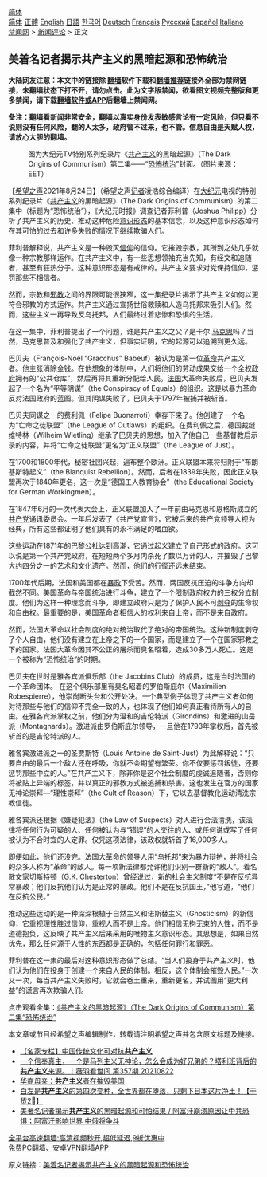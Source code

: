  <!-- 面包屑导航 --> <div class="breadcrumb"><!-- GTranslate: https://gtranslate.io/ -->  <div class="switcher notranslate">  <div class="selected">  <a href="#" onclick="return false;"> 简体</a>  </div>  <div class="option">  <a href="https://www.bannedbook.org" onclick="doGTranslate('zh-CN|zh-CN');jQuery('div.switcher div.selected a').html(jQuery(this).html());return false;" title="简体中文" class="nturl selected"> 简体</a>  <a href="https://www.bannedbook.org/zh-tw/" onclick="doGTranslate('zh-CN|zh-TW');jQuery('div.switcher div.selected a').html(jQuery(this).html());return false;" title="繁體中文" class="nturl"> 正體</a>  <a href="https://www.bannedbook.org/en/" onclick="doGTranslate('zh-CN|en');jQuery('div.switcher div.selected a').html(jQuery(this).html());return false;" title="English" class="nturl"> English</a>  <a href="https://www.bannedbook.org/ja/" onclick="doGTranslate('zh-CN|ja');jQuery('div.switcher div.selected a').html(jQuery(this).html());return false;" title="日本語" class="nturl"> 日語</a>  <a href="https://www.bannedbook.org/ko/" onclick="doGTranslate('zh-CN|ko');jQuery('div.switcher div.selected a').html(jQuery(this).html());return false;" title="한국어" class="nturl"> 한국어</a>  <a href="https://www.bannedbook.org/de/" onclick="doGTranslate('zh-CN|de');jQuery('div.switcher div.selected a').html(jQuery(this).html());return false;" title="Deutsch" class="nturl"> Deutsch</a>  <a href="https://www.bannedbook.org/fr/" onclick="doGTranslate('zh-CN|fr');jQuery('div.switcher div.selected a').html(jQuery(this).html());return false;" title="Français" class="nturl"> Français</a>  <a href="https://www.bannedbook.org/ru/" onclick="doGTranslate('zh-CN|ru');jQuery('div.switcher div.selected a').html(jQuery(this).html());return false;" title="Русский" class="nturl"> Русский</a>  <a href="https://www.bannedbook.org/es/" onclick="doGTranslate('zh-CN|es');jQuery('div.switcher div.selected a').html(jQuery(this).html());return false;" title="Español" class="nturl"> Español</a>  <a href="https://www.bannedbook.org/it/" onclick="doGTranslate('zh-CN|it');jQuery('div.switcher div.selected a').html(jQuery(this).html());return false;" title="Italiano" class="nturl"> Italiano</a>  </div>  </div>      <div class='breadcrumb-sub'><!-- Breadcrumb NavXT 6.3.0 --> <a href="https://www.bannedbook.org/" class="home">禁闻网</a> &gt; <a href="https://www.bannedbook.org/bnews/comments/" class="category">新闻评论</a> &gt; 正文</div></div><h2>美着名记者揭示共产主义的黑暗起源和恐怖统治</h2> <p class="notice"><b>大陆网友注意：本文中的链接除 <a href="https://github.com/bannedbook/fanqiang" >翻墙</a>软件下载和<a href="https://github.com/killgcd/justmysocks/blob/master/README.md">翻墙推荐</a>链接外全部为禁网链接，未翻墙状态下打不开，请勿点击。此为文字版禁闻，欲看图文视频完整版和更多禁闻，请下载<a href="https://github.com/bannedbook/fanqiang">翻墙软件或APP</a>后翻墙上禁闻网。</p><p>备注：翻墙看新闻非常安全，翻墙以真实身份发表敏感言论有一定风险，但只看不说则没有任何风险，翻的人太多，政府管不过来，也不管。信息自由是天赋人权，请放心大胆的翻墙。</b></p>  <div class="entry"> <figure> <p><figcaption>图为大纪元TV特别系列纪录片《<a href="https://www.bannedbook.org/bnews/tag/%e5%85%b1%e4%ba%a7%e4%b8%bb%e4%b9%89/" class="st_tag internal_tag" rel="tag" title="标签 共产主义 下的日志">共产主义</a>的黑暗起源》（The Dark Origins of Communism）第二集——“<a href="https://www.bannedbook.org/bnews/tag/%E6%81%90%E6%80%96%E7%BB%9F%E6%B2%BB/" class="st_tag internal_tag" rel="tag" title="标签 恐怖统治 下的日志">恐怖统治</a>”封面。（图片来源：EET）</figcaption></figure> <p>【<span class='wp_keywordlink_affiliate'><a href="https://www.soundofhope.org" title="希望之声" target="_blank">希望之声</a></span>2021年8月24日】（希望之声<a href="https://www.bannedbook.org/bnews/tag/%E8%AE%B0%E8%80%85/" class="st_tag internal_tag" rel="tag" title="标签 记者 下的日志">记者</a>凌浩综合编译）在<span class='wp_keywordlink_affiliate'><a href="http://www.epochtimes.com/" title="大纪元" target="_blank">大纪元</a></span>电视的特别系列纪录片《<span class='wp_keywordlink'><a href="https://www.bannedbook.org/forum2/topic6177.html" title="《共产主义的终极目的》" target="_blank">共产主义</a></span>的黑暗起源》（The Dark Origins of Communism）的第二集中（标题为“恐怖统治”），《大纪元时报》调查记者菲利普（Joshua Philipp）分析了共产主义的历史、推动这种危险<a href="https://www.bannedbook.org/bnews/tag/%E6%84%8F%E8%AF%86%E5%BD%A2%E6%80%81/" class="st_tag internal_tag" rel="tag" title="标签 意识形态 下的日志">意识形态</a>的基本信念，以及这种意识形态如何在其可怕的过去和许多失败的情况下继续欺骗人们。</p> <p>菲利普解释说，共产主义是一种毁灭<a href="https://www.bannedbook.org/bnews/tag/%e4%bf%a1%e4%bb%b0/" class="st_tag internal_tag" rel="tag" title="标签 信仰 下的日志">信仰</a>的信仰。它摧毁宗教，其所到之处几乎就像一种宗教那样运作。在共产主义中，有一些思想领袖充当先知，有经文和追随者，甚至有狂热分子。这种意识形态是有戒律的。共产主义要求对党保持信仰，惩罚那些不相信者。</p> <p>然而，宗教和<span class='wp_keywordlink'><a href="https://www.bannedbook.org/forum11/topic281.html" title="禁片：评中国共产党的邪教本质" target="_blank">邪教</a></span>之间的界限可能很狭窄，这一集纪录片揭示了共产主义如何以更符合邪教的方式运作。共产主义通过宣扬世俗救赎和人造乌托邦来吸引人们。然而，这些主义一再导致反乌托邦，人们最终过着悲惨和恐惧的生活。</p> <p>在这一集中，菲利普提出了一个问题，谁是共产主义之父？是卡尔.<span class='wp_keywordlink'><a href="https://www.bannedbook.org/forum2/topic105.html" title="《马克思的成魔之路》" target="_blank">马克思</a></span>吗？当然，马克思普及和强化了共产主义，但事实证明，它的起源可以追溯到更久远。</p> <p>巴贝夫（François-Noël “Gracchus” Babeuf）被认为是第一位<a href="https://www.bannedbook.org/bnews/tag/%e9%9d%a9%e5%91%bd/" class="st_tag internal_tag" rel="tag" title="标签 革命 下的日志">革命</a>共产主义者。他主张消除金钱。在他想象的体制中，人们将他们的劳动成果交给一个全权<a href="https://www.bannedbook.org/bnews/tag/%e6%94%bf%e5%ba%9c/" class="st_tag internal_tag" rel="tag" title="标签 政府 下的日志">政府</a>拥有的“公共仓库”，然后再将其重新分配给人民。<a href="https://www.bannedbook.org/bnews/tag/%e6%b3%95%e5%9b%bd/" class="st_tag internal_tag" rel="tag" title="标签 法国 下的日志">法国</a>大革命失败后，巴贝夫发起了一个名为“平等阴谋”（the Conspiracy of Equals）的组织。这是以暴力革命反对法国政府的蓝图。但其阴谋失败了，巴贝夫于1797年被捕并被斩首。</p>  <p>巴贝夫同谋之一的费利佩（Felipe Buonarroti）幸存下来了。他创建了一个名为“亡命之徒联盟”（the League of Outlaws）的组织。在费利佩之后，德国裁缝维特林（Wilheim Wietling）继承了巴贝夫的思想，加入了他自己一些基督教启示录的内容，并将“亡命之徒联盟”更名为“正义联盟”（the League of Just）。</p> <p>在1700和1800年代，秘密社团兴起，遍布整个欧洲。正义联盟本来将归附于“布朗基斯特起义”（the Blanquist Rebellion）。然而，后者在1839年失败，因此正义联盟再次于1840年更名，这一次是“德国工人教育协会”（the Educational Society for German Workingmen）。</p> <p>在1847年6月的一次代表大会上，正义联盟加入了一年前由马克思和恩格斯成立的<a href="https://www.bannedbook.org/bnews/tag/%e5%85%b1%e4%ba%a7%e5%85%9a/" class="st_tag internal_tag" rel="tag" title="标签 共产党 下的日志">共产党</a>通讯委员会。一年后发表了《共产党宣言》，它被后来的共产党领导人视为经典，所有这些都证明了他们具有的永不满足的嗜血欲。</p> <p>这些运动在1871年的巴黎公社达到高潮，它通过起义建立了自己形式的政府。这可以说是第一个共产党政府，在短短两个多月内杀死了数以万计的人，并摧毁了巴黎大约四分之一的艺术和文化遗产。然而，他们的行径还远未结束。</p> <p>1700年代后期，法国和美国都在<span class='wp_keywordlink'><a href="https://www.bannedbook.org/forum11/topic276.html" title="禁片：评中国共产党的暴政" target="_blank">暴政</a></span>下受苦。然而，两国反抗压迫的斗争方向却截然不同。美国革命与帝国统治进行斗争，建立了一个限制政府权力的三权分立制度。他们为这样一种理念而斗争，即建立政府只是为了保护人民不可<span class='wp_keywordlink'><a href="https://www.bannedbook.org/forum2/topic21.html" title="《剥夺》 黄建民 著" target="_blank">剥夺</a></span>的生命权和自由权。最重要的是，美国革命者相信人的权利来自上帝，而不是来自政府。</p>  <p>然而，法国大革命以社会制度的绝对统治取代了绝对的帝国统治。这种新制度剥夺了个人自由，他们没有建立在上帝之下的一个国家，而是建立了一个在国家邪教之下的国家。法国大革命因其不公正的屠杀而臭名昭着，造成30多万人死亡。这是一个被称为“恐怖统治”的时期。</p> <p>巴贝夫在世时是雅各宾派俱乐部（the Jacobins Club）的成员，这是当时法国的一个革命团体。 在这个俱乐部里有臭名昭着的罗伯斯庇尔（Maximilien Robespierre），他崇尚断头台和公开处决。一个典型例子体现了共产主义者如何对待那些与他们的信仰不完全一致的人，也体现了他们如何真正看待所有人的自由。在雅各宾派掌权之前，他们分为温和的吉伦特派（Girondins）和激进的山岳派（Montagnards）。激进派由罗伯斯庇尔领导，一旦他在1793年掌权后，首先被斩首的是吉伦特派的人。</p> <p>雅各宾激进派之一的圣贾斯特（Louis Antoine de Saint-Just）为此解释说：“只要自由的最后一个敌人还在呼吸，你就不会期望有繁荣。你不仅要惩罚叛徒，还要惩罚那些中立的人。”在共产主义下，除非你是这个社会制度的虔诚追随者，否则你将被贴上异端的标签，并以真正的邪教方式被追捕和杀害。这也发生在官方的国家无神论崇拜—“理性崇拜”（the Cult of Reason）下，它以去基督教化运动清洗宗教信徒。</p> <p>雅各宾派还根据《嫌疑犯法》（the Law of Suspects）对人进行合法清洗，该法律将任何行为可疑的人、任何被认为与“错误”的人交往的人、或任何说或写了任何被认为不合时宜的人定罪。仅凭这项法律，该政权就斩首了16,000多人。</p> <p>即便如此，他们还没完。法国大革命的领导人用“乌托邦”来为暴力辩护，并将社会的众多人称为“革命”的敌人。每一项新法律都允许他们识别一群新的“敌人”。着名散文家切斯特顿（G.K. Chesterton）曾经说过，新的社会主义制度“不是在反抗异常暴政；他们反抗他们认为是正常的暴政。他们不是在反抗国王，”他写道，“他们在反抗公民。”</p>  <p>推动这些运动的是一种深深根植于自然主义和诺斯替主义（Gnosticism）的新信仰，它重视理性胜过信仰，重视人而不是上帝。他们相信无拘无束的人性，而不是道德抱负，这反映了共产主义后来采用的唯物主义意识形态。其思想是，如果自然优先，那么任何源于人性的东西都是正确的，包括任何罪行和罪恶。</p> <p>菲利普在这一集的最后对这种意识形态做了总结。“当人们投身于共产主义时，他们认为他们在投身于创建一个来自人民的体制。相反，这个体制会摧毁人民。”一次又一次，每当共产主义失败时，它就会卷土重来，重新更名，并试图用“更大利益”的谎言再次欺骗人们。</p> <p>点击观看全集：<a href="https://www.theepochtimes.com/the-dark-origins-of-communism-ep-2-the-reign-of-terror_3957934.html?&amp;utm_medium=SpecialPrograms&amp;utm_source=EET&amp;utm_campaign=TheDarkOriginsofCommunismEp2&amp;utm_content=8-20-2021">《共产主义的黑暗起源》（The Dark Origins of Communism）第二集“恐怖统治”</a></p> <p>本文章或节目经希望之声编辑制作，转载请注明希望之声并包含原文标题及链接。 </p> <ul class='op-related-articles' title='相关阅读'> <li><a href='https://www.bannedbook.org/bnews/comments/20210824/1612232.html' target='_blank'>【名家专栏】中国传统文化可对抗<b>共产主义</b></a></li> <li><a href='https://www.bannedbook.org/bnews/bannedvideo/20210823/1611572.html' target='_blank'>一个信奉真主，一个是马列主义无神论，怎么会成为好兄弟的？塔利班背后的<b>共产主义</b>来源。｜薇羽看世间 第357期 20210822</a></li> <li><a href='https://www.bannedbook.org/bnews/ssgc/20210822/1610781.html' target='_blank'>华裔母亲：<b>共产主义</b>者在摧毁美国</a></li> <li><a href='https://www.bannedbook.org/bnews/bannedvideo/20210821/1610279.html' target='_blank'>白左是<b>共产主义</b>的第四次变种，全世界都在堕落，只剩下日本这片净土！【干货2⃣️】</a></li> <li><a href='https://www.bannedbook.org/bnews/bannedvideo/20210820/1609948.html' target='_blank'>美著名记者揭示<b>共产主义</b>的黑暗起源和可怕结果 / 阿富汗崩溃原因让中共恐惧；阿富汗影响世界 中俄将争斗</a></li> </ul> <p class="texttj"> <a href="https://github.com/bannedbook/fanqiang/wiki/V2ray%E6%9C%BA%E5%9C%BA" target="_blank">全平台高速翻墙:高清视频秒开,超低延迟,9折优惠中</a><br/> <a href="https://github.com/bannedbook/fanqiang/wiki/%E7%A6%81%E9%97%BB%E7%BD%91%E5%AE%89%E5%8D%93%E7%BF%BB%E5%A2%99%E6%96%B0%E9%97%BBAPP" target="_blank">免费PC翻墙、安卓VPN翻墙APP</a></p> <p>原文链接：<a class="src_link"  href="https://www.soundofhope.org/post/538562" target="_blank">美着名记者揭示共产主义的黑暗起源和恐怖统治</a></p><a name='sharetosocial'></a>  <div style="margin-bottom:5px;padding-bottom:5px;clear:both"> <div id="archive-pix-1" class="banner-ads"> <!-- AuctionX Display platform tag START --> <div id="26318x728x90x621x_ADSLOT2" clicktrack="%%CLICK_URL_ESC%%"></div> <!-- AuctionX Display platform tag END --> </div> <div id="archive-pix-2" class="banner-ads"> <!-- AuctionX Display platform tag START --> <div id="26315x300x250x621x_ADSLOT2" clicktrack="%%CLICK_URL_ESC%%"></div> <!-- AuctionX Display platform tag END --> </div> </div>  <div id="archive-pix-1" class="banner-ads"> <!-- AuctionX Display platform tag START --> <div id="26318x728x90x621x_ADSLOT3" clicktrack="%%CLICK_URL_ESC%%"></div> <!-- AuctionX Display platform tag END --> </div> </div><!--END ENTRY--> 